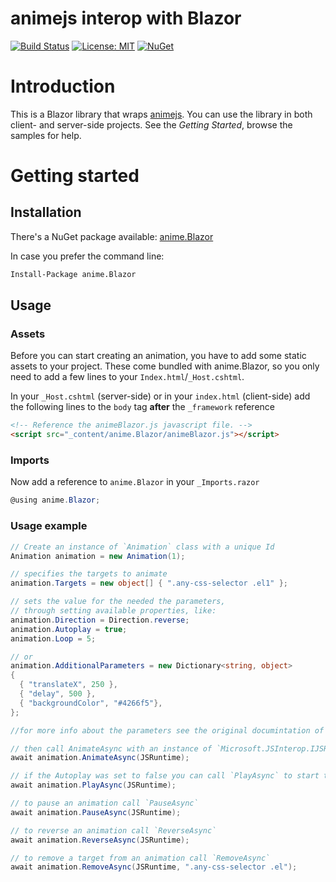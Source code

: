 # animejs interop with Blazor

[![Build Status](https://dev.azure.com/faredjalel/anime.Blazor/_apis/build/status/anime.Blazor-master?branchName=master)](https://dev.azure.com/faredjalel/anime.Blazor/_build/latest?definitionId=2&branchName=master)
[![License: MIT](https://img.shields.io/badge/License-MIT-yellow.svg)](/LICENSE.md)
[![NuGet](https://img.shields.io/nuget/v/anime.Blazor)](https://www.nuget.org/packages/anime.Blazor/)

# Introduction

This is a Blazor library that wraps [animejs](https://animejs.com/). You can use the library in both client- and server-side projects. See the *Getting Started*, browse the samples for help.


# Getting started

## Installation

There's a NuGet package available: [anime.Blazor](https://www.nuget.org/packages/anime.Blazor/)

In case you prefer the command line:

```bash
Install-Package anime.Blazor
```

## Usage

### Assets
Before you can start creating an animation, you have to add some static assets to your project. These come bundled with anime.Blazor, so you only need to add a few lines to your `Index.html`/`_Host.cshtml`.

In your `_Host.cshtml` (server-side) or in your `index.html` (client-side) add the following lines to the `body` tag **after** the `_framework` reference

```html
<!-- Reference the animeBlazor.js javascript file. -->
<script src="_content/anime.Blazor/animeBlazor.js"></script>
```

### Imports
Now add a reference to `anime.Blazor` in your `_Imports.razor`
```csharp
@using anime.Blazor;
```

### Usage example

```csharp
// Create an instance of `Animation` class with a unique Id
Animation animation = new Animation(1);

// specifies the targets to animate
animation.Targets = new object[] { ".any-css-selector .el1" };

// sets the value for the needed the parameters,
// through setting available properties, like:
animation.Direction = Direction.reverse;
animation.Autoplay = true;
animation.Loop = 5;

// or
animation.AdditionalParameters = new Dictionary<string, object>
{
  { "translateX", 250 },
  { "delay", 500 },
  { "backgroundColor", "#4266f5"},
};

//for more info about the parameters see the original documintation of animejs library

// then call AnimateAsync with an instance of `Microsoft.JSInterop.IJSRuntime` to start the animation
await animation.AnimateAsync(JSRuntime);

// if the Autoplay was set to false you can call `PlayAsync` to start the animation
await animation.PlayAsync(JSRuntime);

// to pause an animation call `PauseAsync`
await animation.PauseAsync(JSRuntime);

// to reverse an animation call `ReverseAsync`
await animation.ReverseAsync(JSRuntime);

// to remove a target from an animation call `RemoveAsync`
await animation.RemoveAsync(JSRuntime, ".any-css-selector .el");
```
